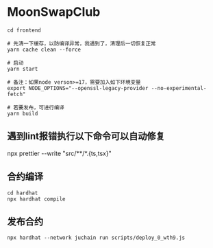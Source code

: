 # MoonSwapClub

```shell
cd frontend

# 先清一下缓存，以防编译异常，我遇到了，清理后一切恢复正常
yarn cache clean --force

# 启动
yarn start

# 备注：如果node verson>=17，需要加入如下环境变量
export NODE_OPTIONS="--openssl-legacy-provider --no-experimental-fetch"

# 若要发布，可进行编译
yarn build
```

## 遇到lint报错执行以下命令可以自动修复
npx prettier --write "src/**/*.{ts,tsx}"



## 合约编译
```shell
cd hardhat
npx hardhat compile
```

## 发布合约

```shell
npx hardhat --network juchain run scripts/deploy_0_wth9.js
